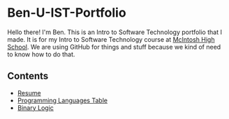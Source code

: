 # Ben-U-IST-Portfolio
Hello there! I'm Ben. This is an Intro to Software Technology portfolio that I made. It is for my Intro to Software Technology course at [McIntosh High School](https://www.fcboe.org/mhs). We are using GitHub for things and stuff because we kind of need to know how to do that.

## Contents
- [Resume](RESUME.md)
- [Programming Languages Table](PROGRAMMING_LANGUAGES_TABLE.md)
- [Binary Logic](BINARY_LOGIC.md)
